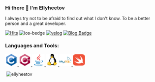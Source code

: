 ### Hi there 👋  I'm Ellyheetov

I always try not to be afraid to find out what I don't know. To be a better person and a great developer.


[![Hits](https://hits.seeyoufarm.com/api/count/incr/badge.svg?url=https%3A%2F%2Fgithub.com%2Fellyheetov&count_bg=%231F75D7&title_bg=%23555555&icon=&icon_color=%23E7E7E7&title=hits&edge_flat=false)](https://hits.seeyoufarm.com) ![ios-bedge](https://img.shields.io/badge/iOS-swift-orange) [![velog](https://img.shields.io/badge/-velog-grin)](https://velog.io/@ellyheetov) [![Blog Badge](https://img.shields.io/badge/-Blog-181717?logo=GitHub&logoColor=white&link=https://jjjoonngg.github.io/)](https://ellyheetov.github.io/) 

<h3 align="left">Languages and Tools:</h3>
<p align="left"> <a href="https://www.cprogramming.com/" target="_blank"> <img src="https://raw.githubusercontent.com/devicons/devicon/master/icons/c/c-original.svg" alt="c" width="40" height="40"/> </a> <a href="https://www.w3schools.com/cpp/" target="_blank"> <img src="https://raw.githubusercontent.com/devicons/devicon/master/icons/cplusplus/cplusplus-original.svg" alt="cplusplus" width="40" height="40"/> </a> <a href="https://www.java.com" target="_blank"> <img src="https://raw.githubusercontent.com/devicons/devicon/master/icons/java/java-original.svg" alt="java" width="40" height="40"/> </a> <a href="https://www.linux.org/" target="_blank"> <img src="https://raw.githubusercontent.com/devicons/devicon/master/icons/linux/linux-original.svg" alt="linux" width="40" height="40"/> </a> <a href="https://www.mysql.com/" target="_blank"> <img src="https://raw.githubusercontent.com/devicons/devicon/master/icons/mysql/mysql-original-wordmark.svg" alt="mysql" width="40" height="40"/> </a> <a href="https://developer.apple.com/swift/" target="_blank"> <img src="https://raw.githubusercontent.com/devicons/devicon/master/icons/swift/swift-original.svg" alt="swift" width="40" height="40"/> </a> </p>

<!--[![Top Langs](https://github-readme-stats.vercel.app/api/top-langs/?username=ellyheetov&layout=compact)](https://github.com/anuraghazra/github-readme-stats)-->

<p>&nbsp;<img align="center" src="https://github-readme-stats.vercel.app/api?username=ellyheetov&show_icons=true&theme=gruvbox&localee=en" alt="ellyheetov" /></p>
